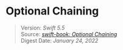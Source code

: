 # Optional Chaining

> Version: *Swift 5.5*  
> Source: [*swift-book: Optional Chaining*](https://docs.swift.org/swift-book/LanguageGuide/OptionalChaining.html)  
> Digest Date: *January 24, 2022*  


